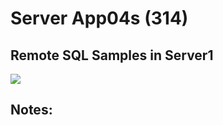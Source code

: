 # Server App04s   (314)  
## Remote SQL Samples in Server1  
  
<img src="Apps/images/et0314-server-app04s.md_screen1.png" class="img4"><br>
  
## Notes:  
  
